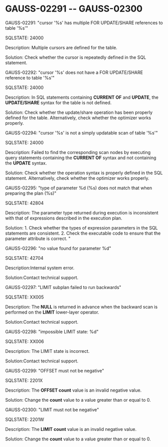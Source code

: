 # GAUSS-02291 -- GAUSS-02300<a name="EN-US_TOPIC_0302073540"></a>

GAUSS-02291: "cursor '%s' has multiple FOR UPDATE/SHARE references to table '%s'"

SQLSTATE: 24000

Description: Multiple cursors are defined for the table.

Solution: Check whether the cursor is repeatedly defined in the SQL statement.

GAUSS-02292: "cursor '%s' does not have a FOR UPDATE/SHARE reference to table '%s'"

SQLSTATE: 24000

Description: In SQL statements containing  **CURRENT OF**  and  **UPDATE**, the  **UPDATE/SHARE**  syntax for the table is not defined.

Solution: Check whether the update/share operation has been properly defined for the table. Alternatively, check whether the optimizer works properly.

GAUSS-02294: "cursor '%s' is not a simply updatable scan of table '%s'"

SQLSTATE: 24000

Description: Failed to find the corresponding scan nodes by executing query statements containing the  **CURRENT OF**  syntax and not containing the  **UPDATE**  syntax.

Solution: Check whether the operation syntax is properly defined in the SQL statement. Alternatively, check whether the optimizer works properly.

GAUSS-02295: "type of parameter %d \(%s\) does not match that when preparing the plan \(%s\)"

SQLSTATE: 42804

Description: The parameter type returned during execution is inconsistent with that of expressions described in the execution plan.

Solution: 1. Check whether the types of expression parameters in the SQL statements are consistent. 2. Check the executable code to ensure that the parameter attribute is correct. "

GAUSS-02296: "no value found for parameter %d"

SQLSTATE: 42704

Description:Internal system error.

Solution:Contact technical support.

GAUSS-02297: "LIMIT subplan failed to run backwards"

SQLSTATE: XX005

Description: The  **NULL**  is returned in advance when the backward scan is performed on the  **LIMIT**  lower-layer operator.

Solution:Contact technical support.

GAUSS-02298: "impossible LIMIT state: %d"

SQLSTATE: XX006

Description: The LIMIT state is incorrect.

Solution:Contact technical support.

GAUSS-02299: "OFFSET must not be negative"

SQLSTATE: 2201X

Description: The  **OFFSET count**  value is an invalid negative value.

Solution: Change the  **count**  value to a value greater than or equal to 0.

GAUSS-02300: "LIMIT must not be negative"

SQLSTATE: 2201W

Description: The  **LIMIT count**  value is an invalid negative value.

Solution: Change the  **count**  value to a value greater than or equal to 0.

